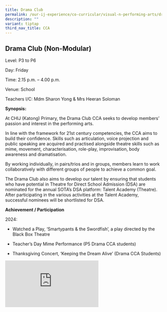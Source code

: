 ```yaml
---
title: Drama Club
permalink: /our-ij-experience/co-curricular/visual-n-performing-arts/drama-club/
description: ""
variant: tiptap
third_nav_title: CCA
---
```

<h2>Drama Club (Non-Modular)</h2>
<p>Level: P3 to P6</p>
<p>Day: Friday</p>
<p>Time: 2.15 p.m. – 4.00 p.m.</p>
<p>Venue: School</p>
<p>Teachers I/C: Mdm Sharon Yong &amp; Mrs Heeran Soloman</p>
<p><strong>Synopsis:</strong>
</p>
<p>At CHIJ (Katong) Primary, the Drama Club CCA seeks to develop members’
passion and interest in the performing arts.</p>
<p>In line with the framework for 21st century competencies, the CCA aims
to build their confidence. Skills such as articulation, voice projection
and public speaking are acquired and practised alongside theatre skills
such as mime, movement, characterisation, role-play, improvisation, body
awareness and dramatisation.</p>
<p>By working individually, in pairs/trios and in groups, members learn to
work collaboratively with different groups of people to achieve a common
goal.</p>
<p>The Drama Club also aims to develop our talent by ensuring that students
who have potential in Theatre for Direct School Admission (DSA) are nominated
for the annual SOTA’s DSA platform: Talent Academy (Theatre). After participating
in the various activities at the Talent Academy, successful nominees will
be shortlisted for DSA.</p>
<p><strong>Achievement / Participation</strong>
</p>
<p>2024:</p>
<ul data-tight="true" class="tight">
<li>
<p>Watched a Play, ‘Smartypants &amp; the Swordfish’, a play directed by
the Black Box Theatre</p>
</li>
<li>
<p>Teacher’s Day Mime Performance (P5 Drama CCA students)</p>
</li>
<li>
<p>Thanksgiving Concert, ‘Keeping the Dream Alive’ (Drama CCA Students)</p>
</li>
</ul>
<div class="iframe-wrapper">
<iframe allowfullscreen="true" frameborder="0" src="https://docs.google.com/presentation/d/e/2PACX-1vQ0IZJvogQhTPQP7bNwl5KJeeKEJZrc2rsR4l5vY5Cc-ZToM7SwE4DDPBLFCsBUyzVwEAaeUCbyI3uq/embed?start=true&amp;loop=false&amp;delayms=5000"></iframe>
</div>
<p></p>